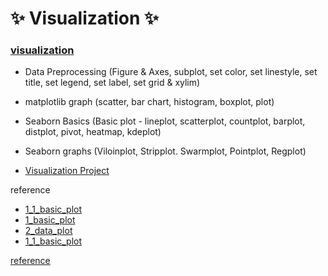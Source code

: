 # :sparkles: Visualization :sparkles:

### [visualization](https://github.com/Chaewon-Leee/TIL/blob/main/ML/Visualization/visualization.ipynb)

- Data Preprocessing (Figure & Axes, subplot, set color, set linestyle, set title, set legend, set label, set grid & xylim)
- matplotlib graph (scatter, bar chart, histogram, boxplot, plot)
- Seaborn Basics (Basic plot - lineplot, scatterplot, countplot, barplot, distplot, pivot, heatmap, kdeplot)
- Seaborn graphs (Viloinplot, Stripplot. Swarmplot, Pointplot, Regplot)

- [Visualization Project]()

reference

- [1_1_basic_plot](https://github.com/Chaewon-Leee/TIL/blob/main/ML/Visualization/1_1_basic_plot.ipynb)
- [1_basic_plot](https://github.com/Chaewon-Leee/TIL/blob/main/ML/Visualization/1_basic_plot.ipynb)
- [2_data_plot](https://github.com/Chaewon-Leee/TIL/blob/main/ML/Visualization/2_data_plot.ipynb)
- [1_1_basic_plot](https://github.com/Chaewon-Leee/TIL/blob/main/ML/Visualization/3_seaborn.ipynb)

[reference](https://www.youtube.com/watch?v=NIWYNg8Gh70&list=PLBHVuYlKEkUKnfbWvRCrwSuSeYh_QUlRl&index=15)
